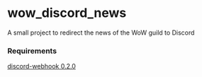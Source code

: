 # wow_discord_news
A small project to redirect the news of the WoW guild to Discord

### Requirements
[discord-webhook 0.2.0](https://pypi.org/project/discord-webhook/ )
